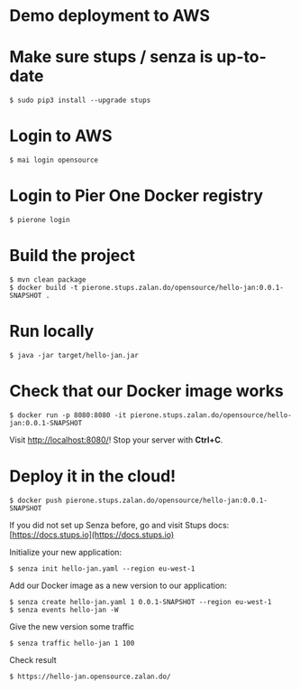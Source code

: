 # Demo deployment to AWS

# Make sure stups / senza is up-to-date

    $ sudo pip3 install --upgrade stups

# Login to AWS
    
    $ mai login opensource

# Login to Pier One Docker registry

    $ pierone login

# Build the project

    $ mvn clean package
    $ docker build -t pierone.stups.zalan.do/opensource/hello-jan:0.0.1-SNAPSHOT .
    
# Run locally

    $ java -jar target/hello-jan.jar
    
# Check that our Docker image works

    $ docker run -p 8080:8080 -it pierone.stups.zalan.do/opensource/hello-jan:0.0.1-SNAPSHOT

Visit [http://localhost:8080/](http://localhost:8080/)! Stop your server with **Ctrl+C**.

# Deploy it in the cloud!

    $ docker push pierone.stups.zalan.do/opensource/hello-jan:0.0.1-SNAPSHOT

If you did not set up Senza before, go and visit Stups docs:
[https://docs.stups.io](https://docs.stups.io)

Initialize your new application:

    $ senza init hello-jan.yaml --region eu-west-1

Add our Docker image as a new version to our application:

    $ senza create hello-jan.yaml 1 0.0.1-SNAPSHOT --region eu-west-1
    $ senza events hello-jan -W

Give the new version some traffic

    $ senza traffic hello-jan 1 100

Check result

    $ https://hello-jan.opensource.zalan.do/    